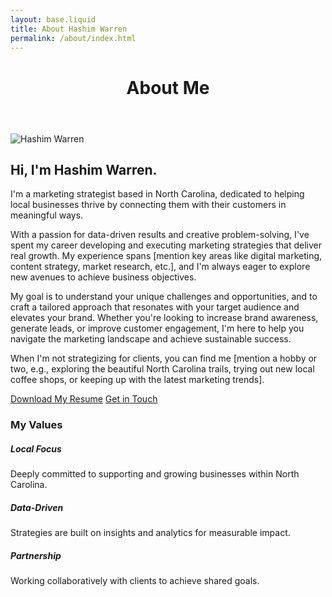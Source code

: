 ```yaml
---
layout: base.liquid
title: About Hashim Warren
permalink: /about/index.html
---
```


<div class="container mt-4 mb-5">
  <header class="py-5 text-center">
    <h1 class="fw-light">About Me</h1>
  </header>

  <section class="py-3">
    <div class="row">
      <div class="col-md-4 text-center mb-4 mb-md-0">
        <img src="https://placehold.co/300x300.png?text=Hashim+Warren" class="img-fluid rounded-circle shadow-sm" alt="Hashim Warren" style="max-width: 250px;">
      </div>
      <div class="col-md-8">
        <h2 class="fw-light">Hi, I'm Hashim Warren.</h2>
        <p class="lead text-muted">I'm a marketing strategist based in North Carolina, dedicated to helping local businesses thrive by connecting them with their customers in meaningful ways.</p>
        <p>With a passion for data-driven results and creative problem-solving, I've spent my career developing and executing marketing strategies that deliver real growth. My experience spans [mention key areas like digital marketing, content strategy, market research, etc.], and I'm always eager to explore new avenues to achieve business objectives.</p>
        <p>My goal is to understand your unique challenges and opportunities, and to craft a tailored approach that resonates with your target audience and elevates your brand. Whether you're looking to increase brand awareness, generate leads, or improve customer engagement, I'm here to help you navigate the marketing landscape and achieve sustainable success.</p>
        <p>When I'm not strategizing for clients, you can find me [mention a hobby or two, e.g., exploring the beautiful North Carolina trails, trying out new local coffee shops, or keeping up with the latest marketing trends].</p>
        <p class="mt-4">
          <a href="/assets/resume.pdf" class="btn btn-primary" download>Download My Resume</a>
          <a href="/contact/" class="btn btn-secondary ms-2">Get in Touch</a>
        </p>
      </div>
    </div>
  </section>

  <section class="py-5 bg-light mt-5">
    <div class="container text-center">
        <h3 class="fw-light mb-4">My Values</h3>
        <div class="row">
            <div class="col-md-4 mb-3">
                <div class="card h-100 p-3">
                    <h5 class="card-title">Local Focus</h5>
                    <p class="card-text">Deeply committed to supporting and growing businesses within North Carolina.</p>
                </div>
            </div>
            <div class="col-md-4 mb-3">
                <div class="card h-100 p-3">
                    <h5 class="card-title">Data-Driven</h5>
                    <p class="card-text">Strategies are built on insights and analytics for measurable impact.</p>
                </div>
            </div>
            <div class="col-md-4 mb-3">
                <div class="card h-100 p-3">
                    <h5 class="card-title">Partnership</h5>
                    <p class="card-text">Working collaboratively with clients to achieve shared goals.</p>
                </div>
            </div>
        </div>
    </div>
  </section>

</div>
